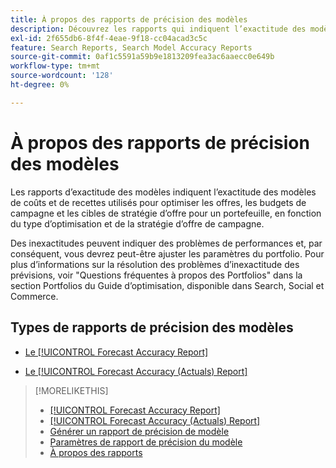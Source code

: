 ```yaml
---
title: À propos des rapports de précision des modèles
description: Découvrez les rapports qui indiquent l’exactitude des modèles de coûts et de recettes utilisés pour optimiser un portefeuille.
exl-id: 2f655db6-8f4f-4eae-9f18-cc04acad3c5c
feature: Search Reports, Search Model Accuracy Reports
source-git-commit: 0af1c5591a59b9e1813209fea3ac6aaecc0e649b
workflow-type: tm+mt
source-wordcount: '128'
ht-degree: 0%

---
```


# À propos des rapports de précision des modèles

Les rapports d’exactitude des modèles indiquent l’exactitude des modèles de coûts et de recettes utilisés pour optimiser les offres, les budgets de campagne et les cibles de stratégie d’offre pour un portefeuille, en fonction du type d’optimisation et de la stratégie d’offre de campagne.

Des inexactitudes peuvent indiquer des problèmes de performances et, par conséquent, vous devrez peut-être ajuster les paramètres du portfolio. Pour plus d’informations sur la résolution des problèmes d’inexactitude des prévisions, voir &quot;Questions fréquentes à propos des Portfolios&quot; dans la section Portfolios du Guide d’optimisation, disponible dans Search, Social et Commerce.<!-- verify convention for referencing Optimization Guide here -->

## Types de rapports de précision des modèles

* [Le [!UICONTROL Forecast Accuracy Report]](forecast-accuracy-report.md)

* [Le [!UICONTROL Forecast Accuracy (Actuals) Report]](forecast-accuracy-actuals-report.md)

>[!MORELIKETHIS]
>
>* [ [!UICONTROL Forecast Accuracy Report]](forecast-accuracy-report.md)
>* [ [!UICONTROL Forecast Accuracy (Actuals) Report]](forecast-accuracy-actuals-report.md)
>* [Générer un rapport de précision de modèle](model-accuracy-report-generate.md)
>* [ Paramètres de rapport de précision du modèle ](/help/search-social-commerce/reports/management/model-accuracy/model-accuracy-report-settings.md)
>* [À propos des rapports](/help/search-social-commerce/reports/report-about.md)
